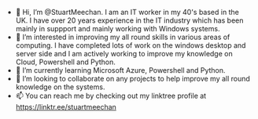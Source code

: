 - 👋 Hi, I’m @StuartMeechan. I am an IT worker in my 40's based in the UK. I have over 20 years experience in the IT industry which has been mainly in suppport and mainly working with Windows systems.
- 👀 I’m interested in improving my all round skills in various areas of computing. I have completed lots of work on the windows desktop and server side and I am actively working to improve my knowledge on Cloud, Powershell and Python. 
- 🌱 I’m currently learning Microsoft Azure, Powershell and Python.
- 💞️ I’m looking to collaborate on any projects to help improve my all round knowledge on the systems. 
- 📫 You can reach me by checking out my linktree profile at https://linktr.ee/stuartmeechan

<!---
StuartMeechan/StuartMeechan is a ✨ special ✨ repository because its `README.md` (this file) appears on your GitHub profile.
You can click the Preview link to take a look at your changes.
--->
